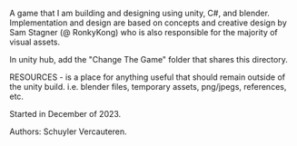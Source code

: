 A game that I am building and designing using unity, C#, and blender. 
Implementation and design are based on concepts and creative design by Sam Stagner (@ RonkyKong) who is also responsible for the majority of visual assets. 

In unity hub, add the "Change The Game" folder that shares this directory.

RESOURCES - is a place for anything useful that should remain outside of the unity build. i.e. blender files, temporary assets, png/jpegs, references, etc.

Started in December of 2023.

Authors: Schuyler Vercauteren.
